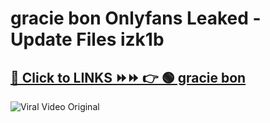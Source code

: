 
 # gracie bon Onlyfans Leaked - Update Files izk1b

## <h2><a href="https://clipsfans.com/gracie_bon&ref=git">🔗 Click to LINKS ⏩⏩ 👉 🟢 gracie bon </a></h2>

<a href="https://clipsfans.com/gracie_bon&ref=git" rel="nofollow" data-target="animated-image.originalLink"><img src="https://i.ibb.co.com/xMMVF88/686577567.gif" alt="Viral Video Original" style="max-width: 100%; display: inline-block;" data-target="animated-image.originalImage"></a>

